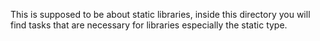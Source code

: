 This is supposed to be about static libraries, inside this directory you will find tasks that are necessary for libraries especially the static type.
